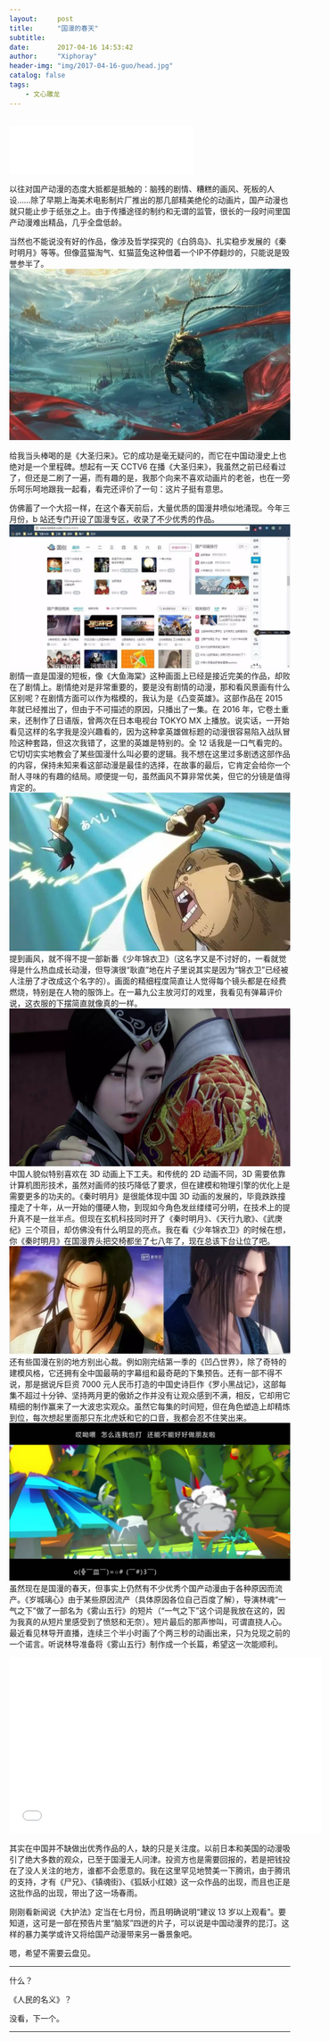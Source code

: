 ```yaml
---
layout:     post
title:      "国漫的春天"
subtitle:   
date:       2017-04-16 14:53:42
author:     "Xiphoray"
header-img: "img/2017-04-16-guo/head.jpg"
catalog: false
tags:     
    - 文心雕龙
---
```


<br/>

<iframe frameborder="no" border="0" marginwidth="0" marginheight="0" width="330" height="86" src="//music.163.com/outchain/player?type=2&id=433103598&auto=1&height=66">&nbsp;</iframe>



以往对国产动漫的态度大抵都是抵触的：脑残的剧情、糟糕的画风、死板的人设……除了早期上海美术电影制片厂推出的那几部精美绝伦的动画片，国产动漫也就只能止步于纸张之上。由于传播途径的制约和无谓的监管，很长的一段时间里国产动漫难出精品，几乎全盘低龄。

当然也不能说没有好的作品，像涉及哲学探究的《白鸽岛》、扎实稳步发展的《秦时明月》等等。但像蓝猫淘气、虹猫蓝兔这种借着一个IP不停翻炒的，只能说是毁誉参半了。
![img](/img/2017-04-16-guo/1.jpg)

给我当头棒喝的是《大圣归来》。它的成功是毫无疑问的，而它在中国动漫史上也绝对是一个里程碑。想起有一天 CCTV6 在播《大圣归来》，我虽然之前已经看过了，但还是二刷了一遍，而有趣的是，我那个向来不喜欢动画片的老爸，也在一旁乐呵乐呵地跟我一起看，看完还评价了一句：这片子挺有意思。

仿佛蓄了一个大招一样，在这个春天前后，大量优质的国漫井喷似地涌现。今年三月份，b 站还专门开设了国漫专区，收录了不少优秀的作品。
![img](/img/2017-04-16-guo/2.jpg)
剧情一直是国漫的短板，像《大鱼海棠》这种画面上已经是接近完美的作品，却败在了剧情上。剧情绝对是非常重要的，要是没有剧情的动漫，那和看风景画有什么区别呢？在剧情方面可以作为楷模的，我认为是《凸变英雄》。这部作品在 2015 年就已经推出了，但由于不可描述的原因，只播出了一集。在 2016 年，它卷土重来，还制作了日语版，曾两次在日本电视台 TOKYO MX 上播放。说实话，一开始看见这样的名字我是没兴趣看的，因为这种拿英雄做标题的动漫很容易陷入战队冒险这种套路，但这次我错了，这里的英雄是特别的。全 12 话我是一口气看完的。它切切实实地教会了某些国漫什么叫必要的逻辑。我不想在这里过多剧透这部作品的内容，保持未知来看这部动漫是最佳的选择，在故事的最后，它肯定会给你一个耐人寻味的有趣的结局。顺便提一句，虽然画风不算非常优美，但它的分镜是值得肯定的。
![img](/img/2017-04-16-guo/3.jpg)
提到画风，就不得不提一部新番《少年锦衣卫》（这名字又是不讨好的，一看就觉得是什么热血成长动漫，但导演很“耿直”地在片子里说其实是因为“锦衣卫”已经被人注册了才改成这个名字的）。画面的精细程度简直让人觉得每个镜头都是在经费燃烧，特别是在人物的服饰上。在一幕九公主放河灯的戏里，我看见有弹幕评价说，这衣服的下摆简直就像真的一样。
![img](/img/2017-04-16-guo/4.jpg)
中国人貌似特别喜欢在 3D 动画上下工夫。和传统的 2D 动画不同，3D 需要依靠计算机图形技术，虽然对画师的技巧降低了要求，但在建模和物理引擎的优化上是需要更多的功夫的。《秦时明月》是很能体现中国 3D 动画的发展的，毕竟跌跌撞撞走了十年，从一开始的僵硬人物，到现如今角色发丝缕缕可分明，在技术上的提升真不是一丝半点。但现在玄机科技同时开了《秦时明月》、《天行九歌》、《武庚纪》三个项目，却仿佛没有什么明显的亮点。我在看《少年锦衣卫》的时候在想，你《秦时明月》在国漫界头把交椅都坐了七八年了，现在总该下台让位了吧。
![img](/img/2017-04-16-guo/5.jpg)
还有些国漫在别的地方别出心裁。例如刚完结第一季的《凹凸世界》，除了奇特的建模风格，它还拥有全中国最萌的字幕组和最奇葩的下集预告。还有一部不得不说，那是据说斥巨资 7000 元人民币打造的中国史诗巨作《罗小黑战记》，这部每集不超过十分钟、坚持两月更的傲娇之作并没有让观众感到不满，相反，它却用它精细的制作赢来了一大波忠实观众。虽然它每集的时间短，但在角色塑造上却精炼到位，每次想起里面那只东北虎妖和它的口音，我都会忍不住笑出来。
![img](/img/2017-04-16-guo/6.jpg)
虽然现在是国漫的春天，但事实上仍然有不少优秀个国产动漫由于各种原因而流产。《岁城璃心》由于某些原因流产（具体原因各位自己百度了解），导演林魂“一气之下”做了一部名为《雾山五行》的短片（“一气之下”这个词是我放在这的，因为我真的从短片里感受到了愤怒和无奈）。短片最后的那声惨叫，可谓直挠人心。最近看见林导开直播，连续三个半小时画了个两三秒的动画出来，只为兑现之前的一个诺言。听说林导准备将《雾山五行》制作成一个长篇，希望这一次能顺利。

<iframe width="560" height="315" src="//player.youku.com/embed/XMjUxNDE0NjA1Ng==" frameborder="0" allowfullscreen></iframe>

其实在中国并不缺做出优秀作品的人，缺的只是关注度。以前日本和美国的动漫吸引了绝大多数的观众，已至于国漫无人问津。投资方也是需要回报的，若是把钱投在了没人关注的地方，谁都不会愿意的。我在这里罕见地赞美一下腾讯，由于腾讯的支持，才有《尸兄》、《镇魂街》、《狐妖小红娘》这一众作品的出现，而且也正是这批作品的出现，带出了这一场春雨。


刚刚看新闻说《大护法》定当在七月份，而且明确说明“建议 13 岁以上观看”。要知道，这可是一部在预告片里“脑浆”四迸的片子，可以说是中国动漫界的昆汀。这样的暴力美学或许又将给国产动漫带来另一番景象吧。


嗯，希望不需要云盘见。

---------

什么？

《人民的名义》？

没看，下一个。

----------

